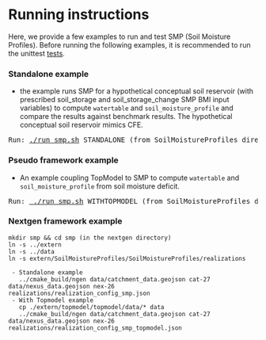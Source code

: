 # Running instructions
Here, we provide a few examples to run and test SMP (Soil Moisture Profiles). Before running the following examples, it is recommended to run the unittest [tests](https://github.com/NOAA-OWP/SoilMoistureProfiles/tree/ajk/doc_update/tests).

### Standalone example
  - the example runs SMP for a hypothetical conceptual soil reservoir (with prescribed soil_storage and soil_storage_change SMP BMI input variables) to compute `watertable` and `soil_moisture_profile` and compare the results against benchmark results. The hypothetical conceptual soil reservoir mimics CFE.
<pre>
Run: <a href="https://github.com/NOAA-OWP/SoilMoistureProfiles/blob/ajk/doc_update/run_sft.sh">./run_smp.sh</a> STANDALONE (from SoilMoistureProfiles directory)    
</pre>

### Pseudo framework example
 - An example coupling TopModel to SMP to compute `watertable` and `soil_moisture_profile` from soil moisture deficit.

<pre>
Run: <a href="https://github.com/NOAA-OWP/SoilMoistureProfiles/blob/ajk/doc_update/run_sft.sh"> ./run_smp.sh</a> WITHTOPMODEL (from SoilMoistureProfiles directory)    
</pre>

### Nextgen framework example
```
mkdir smp && cd smp (in the nextgen directory)
ln -s ../extern
ln -s ../data
ln -s extern/SoilMoistureProfiles/SoilMoistureProfiles/realizations

 - Standalone example
   ../cmake_build/ngen data/catchment_data.geojson cat-27 data/nexus_data.geojson nex-26 realizations/realization_config_smp.json 
 - With Topmodel example
   cp ./extern/topmodel/topmodel/data/* data
   ../cmake_build/ngen data/catchment_data.geojson cat-27 data/nexus_data.geojson nex-26 realizations/realization_config_smp_topmodel.json
```

